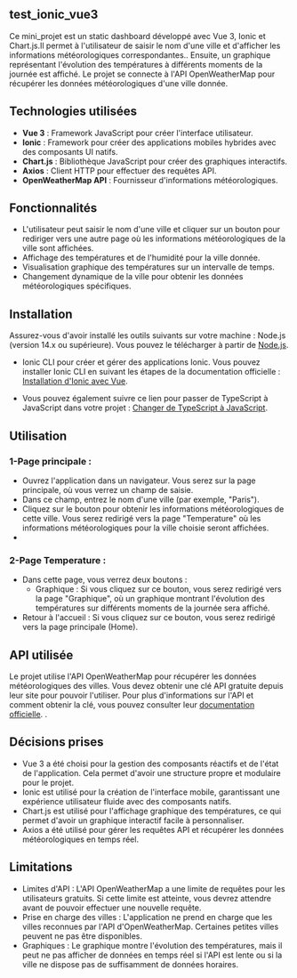 ﻿## test_ionic_vue3
 Ce mini_projet est un static dashboard développé avec Vue 3, Ionic et Chart.js.Il permet à l'utilisateur de saisir le nom d'une ville et d'afficher les informations météorologiques correspondantes.. Ensuite, un graphique représentant l'évolution des températures à différents moments de la journée est affiché.
Le projet se connecte à l'API OpenWeatherMap pour récupérer les données météorologiques d'une ville donnée.

## Technologies utilisées
- **Vue 3** : Framework JavaScript pour créer l'interface utilisateur.
- **Ionic** : Framework pour créer des applications mobiles hybrides avec des composants UI natifs.
- **Chart.js** : Bibliothèque JavaScript pour créer des graphiques interactifs.
- **Axios** : Client HTTP pour effectuer des requêtes API.
- **OpenWeatherMap API** : Fournisseur d'informations météorologiques.
  
## Fonctionnalités
- L'utilisateur peut saisir le nom d'une ville et cliquer sur un bouton pour rediriger vers une autre page où les informations météorologiques de la ville sont affichées.
- Affichage des températures et de l'humidité pour la ville donnée.
- Visualisation graphique des températures sur un intervalle de temps.
- Changement dynamique de la ville pour obtenir les données météorologiques spécifiques.
  
 ## Installation
  Assurez-vous d'avoir installé les outils suivants sur votre machine :
Node.js (version 14.x ou supérieure). Vous pouvez le télécharger à partir de [Node.js](https://nodejs.org/).
- Ionic CLI pour créer et gérer des applications Ionic. Vous pouvez installer Ionic CLI en suivant les étapes de la documentation officielle : [Installation d'Ionic avec Vue](https://ionicframework.com/docs/vue/overview).

- Vous pouvez également suivre ce lien pour passer de TypeScript à JavaScript dans votre projet : [Changer de TypeScript à JavaScript](https://ionicframework.com/docs/vue/quickstart).




## Utilisation
### 1-Page principale :

- Ouvrez l'application dans un navigateur. Vous serez sur la page principale, où vous verrez un champ de saisie.
- Dans ce champ, entrez le nom d'une ville (par exemple, "Paris").
- Cliquez sur le bouton pour obtenir les informations météorologiques de cette ville. Vous serez redirigé vers la page "Temperature" où les informations météorologiques pour la ville choisie seront affichées.
- 
### 2-Page Temperature :

- Dans cette page, vous verrez deux boutons :
   - Graphique : Si vous cliquez sur ce bouton, vous serez redirigé vers la page "Graphique", où un 
   graphique montrant l'évolution des températures sur différents moments de la journée sera affiché.
- Retour à l'accueil : Si vous cliquez sur ce bouton, vous serez redirigé vers la page principale (Home).

## API utilisée

Le projet utilise l'API OpenWeatherMap pour récupérer les données météorologiques des villes. Vous devez obtenir une clé API gratuite depuis leur site pour pouvoir l'utiliser. Pour plus d'informations sur l'API et comment obtenir la clé, vous pouvez consulter leur [documentation officielle](https://openweathermap.org/api).
.

## Décisions prises

- Vue 3 a été choisi pour la gestion des composants réactifs et de l'état de l'application. Cela permet d'avoir une structure propre et modulaire pour le projet.
- Ionic est utilisé pour la création de l'interface mobile, garantissant une expérience utilisateur fluide avec des composants natifs.
- Chart.js est utilisé pour l'affichage graphique des températures, ce qui permet d'avoir un graphique interactif facile à personnaliser.
- Axios a été utilisé pour gérer les requêtes API et récupérer les données météorologiques en temps réel.

## Limitations
- Limites d'API : L'API OpenWeatherMap a une limite de requêtes pour les utilisateurs gratuits. Si cette limite est atteinte, vous devrez attendre avant de pouvoir effectuer une nouvelle requête.
- Prise en charge des villes : L'application ne prend en charge que les villes reconnues par l'API d'OpenWeatherMap. Certaines petites villes peuvent ne pas être disponibles.
- Graphiques : Le graphique montre l'évolution des températures, mais il peut ne pas afficher de données en temps réel si l'API est lente ou si la ville ne dispose pas de suffisamment de données horaires.
